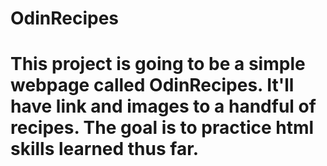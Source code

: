 # OdinRecipes
# This project is going to be a simple webpage called OdinRecipes. It'll have link and images to a handful of recipes. The goal is to practice html skills learned thus far.
